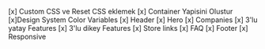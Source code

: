 [x] Custom CSS ve Reset CSS eklemek
[x] Container Yapisini Olustur
[x]Design System Color Variables
[x] Header
[x] Hero
[x] Companies
[x] 3'lu yatay Features
[x] 3'lu dikey Features
[x] Store links
[x] FAQ
[x] Footer
[x] Responsive


